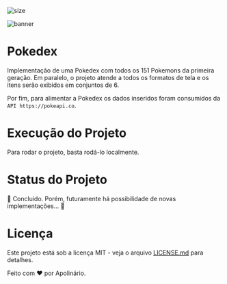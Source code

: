![size](https://img.shields.io/github/repo-size/whoamiApolo/DIO-Desafio-Pokedex)

![banner]()

# Pokedex
Implementação de uma Pokedex com todos os 151 Pokemons da primeira geração. Em paralelo, o projeto atende a todos os formatos de tela e os itens serão exibidos em conjuntos de 6. 

Por fim, para alimentar a Pokedex os dados inseridos foram consumidos da `API https://pokeapi.co`.

# Execução do Projeto
Para rodar o projeto, basta rodá-lo localmente.

# Status do Projeto
🚧 Concluído. Porém, futuramente há possibilidade de novas implementações... 🚧

# Licença
Este projeto está sob a licença MIT - veja o arquivo <a href="" target="_blank">LICENSE.md</a> para detalhes.

<p>Feito com &hearts; por Apolinário.</p>